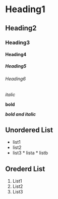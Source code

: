 # Heading1
## Heading2
### Heading3
#### Heading4
##### Heading5
###### Heading6

*italic*

**bold**

***bold and italic***

## Unordered List

* list1
* list2
* list3
      * lista
      * listb
      
## Orederd List
1. List1
2. List2
3. List3
